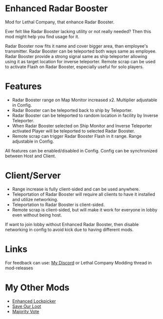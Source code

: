 # Enhanced Radar Booster
Mod for Lethal Company, that enhance Radar Booster.

Ever felt like Radar Booster lacking utility or not really needed? Then this mod might help you find usage for it.

Radar Booster now fits it name and cover bigger area, than employee's transmitter. Radar Booster can be teleported both ways same as employee. Radar Booster provide a strong signal same as ship teleporter allowing using it as target location for inverse teleporter. Remote scrap can be used to activate Flash on Radar Booster, especially useful for solo players.
# Features
* Radar Booster range on Map Monitor increased x2. Multiplier adjustable in Config.
* Radar Booster can be teleported back to ship by Teleporter.
* Radar Booster can be teleported to random location in facility by Inverse Teleporter.
* When Radar Booster selected on Ship Monitor and Inverse Teleporter activated Player will be teleported to selected Radar Booster.
* Remote scrap can trigger Radar Booster Flash in it range. Range adjustable in Config.

All features can be enabled/disabled in Config. Config can be synchronized between Host and Client.
# Client/Server
* Range increase is fully client-sided and can be used anywhere.
* Teleportation of Radar Booster will require all clients to have it installed and utilize networking.
* Teleportation to Radar Booster is client-sided.
* Remote scrap is client-sided, but will make it work for everyone in lobby even without being host.

If want to join lobby without Enhanced Radar Booster, then disable networking in config to avoid kick due to having different mods.
# Links
For feedback can use:
[My Discord](https://discord.gg/tKsBgzzTsG)
or Lethal Company Modding thread in mod-releases

# My Other Mods
* [Enhanced Lockpicker](https://thunderstore.io/c/lethal-company/p/MrHydralisk/EnhancedLockpicker/)
* [Save Our Loot](https://thunderstore.io/c/lethal-company/p/MrHydralisk/SaveOurLoot/)
* [Majority Vote](https://thunderstore.io/c/lethal-company/p/MrHydralisk/MajorityVote/)